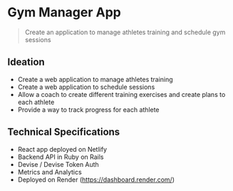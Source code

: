 # Gym Manager App

> Create an application to manage athletes training and schedule gym sessions

## Ideation

- Create a web application to manage athletes training
- Create a web application to schedule sessions
- Allow a coach to create different training exercises and create plans to each athlete
- Provide a way to track progress for each athlete

## Technical Specifications

- React app deployed on Netlify
- Backend API in Ruby on Rails
- Devise / Devise Token Auth
- Metrics and Analytics
- Deployed on Render (https://dashboard.render.com/)
